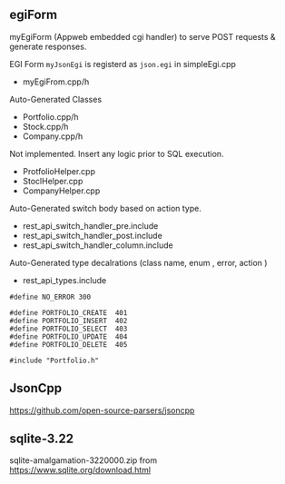 ## egiForm

myEgiForm (Appweb embedded cgi handler) to serve POST requests & generate responses. 

EGI Form `myJsonEgi` is registerd as `json.egi` in simpleEgi.cpp

- myEgiFrom.cpp/h

Auto-Generated Classes

- Portfolio.cpp/h
- Stock.cpp/h
- Company.cpp/h

Not implemented. Insert any logic prior to SQL execution. 

- ProtfolioHelper.cpp
- StoclHelper.cpp
- CompanyHelper.cpp 

Auto-Generated switch body based on action type. 

- rest_api_switch_handler_pre.include
- rest_api_switch_handler_post.include
- rest_api_switch_handler_column.include

Auto-Generated type decalrations (class name, enum , error, action )

- rest_api_types.include
```
#define NO_ERROR 300 

#define PORTFOLIO_CREATE  401
#define PORTFOLIO_INSERT  402
#define PORTFOLIO_SELECT  403
#define PORTFOLIO_UPDATE  404
#define PORTFOLIO_DELETE  405

#include "Portfolio.h"
```


## JsonCpp

https://github.com/open-source-parsers/jsoncpp

## sqlite-3.22 

sqlite-amalgamation-3220000.zip from  https://www.sqlite.org/download.html 
